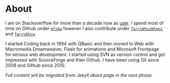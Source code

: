 # About

I am on Stackoverflow for more than a decade now as [user](https://stackoverflow.com/users/923695/farrukh-subhani). I spend most of time on Github under [`mfsbo`](https://github.com/mfsbo/) however I also contribute under [`farrukhsubhani`](https://github.com/farrukhsubhani) and [`farrukhcw`](https://github.com/farrukhcw)

I started Coding back in 1994 with QBasic and then moved to Web with Macromedia Dreamweaver, Flash for animations and Microsoft Frontpage for serious web development. I started using SVN as version control and got impressed with SourceForge and then Github. I have been using Git since 2008 and Github since 2010.

*Full content will be migrated from Jekyll about page in the next phase.*